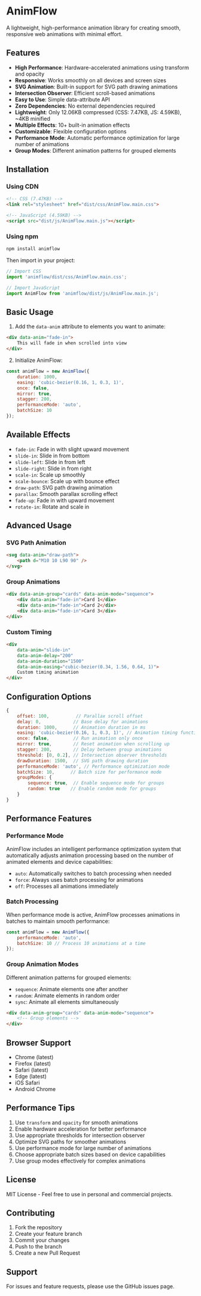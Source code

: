 # AnimFlow

A lightweight, high-performance animation library for creating smooth, responsive web animations with minimal effort.

## Features

- **High Performance**: Hardware-accelerated animations using transform and opacity
- **Responsive**: Works smoothly on all devices and screen sizes
- **SVG Animation**: Built-in support for SVG path drawing animations
- **Intersection Observer**: Efficient scroll-based animations
- **Easy to Use**: Simple data-attribute API
- **Zero Dependencies**: No external dependencies required
- **Lightweight**: Only 12.06KB compressed (CSS: 7.47KB, JS: 4.59KB), ~4KB minified
- **Multiple Effects**: 10+ built-in animation effects
- **Customizable**: Flexible configuration options
- **Performance Mode**: Automatic performance optimization for large number of animations
- **Group Modes**: Different animation patterns for grouped elements

## Installation

### Using CDN

```html
<!-- CSS (7.47KB) -->
<link rel="stylesheet" href="dist/css/AnimFlow.main.css">

<!-- JavaScript (4.59KB) -->
<script src="dist/js/AnimFlow.main.js"></script>
```

### Using npm

```bash
npm install animflow
```

Then import in your project:

```javascript
// Import CSS
import 'animflow/dist/css/AnimFlow.main.css';

// Import JavaScript
import AnimFlow from 'animflow/dist/js/AnimFlow.main.js';
```

## Basic Usage

1. Add the `data-anim` attribute to elements you want to animate:

```html
<div data-anim="fade-in">
    This will fade in when scrolled into view
</div>
```

2. Initialize AnimFlow:

```javascript
const animFlow = new AnimFlow({
    duration: 1000,
    easing: 'cubic-bezier(0.16, 1, 0.3, 1)',
    once: false,
    mirror: true,
    stagger: 200,
    performanceMode: 'auto',
    batchSize: 10
});
```

## Available Effects

- `fade-in`: Fade in with slight upward movement
- `slide-in`: Slide in from bottom
- `slide-left`: Slide in from left
- `slide-right`: Slide in from right
- `scale-in`: Scale up smoothly
- `scale-bounce`: Scale up with bounce effect
- `draw-path`: SVG path drawing animation
- `parallax`: Smooth parallax scrolling effect
- `fade-up`: Fade in with upward movement
- `rotate-in`: Rotate and scale in

## Advanced Usage

### SVG Path Animation

```html
<svg data-anim="draw-path">
    <path d="M10 10 L90 90" />
</svg>
```

### Group Animations

```html
<div data-anim-group="cards" data-anim-mode="sequence">
    <div data-anim="fade-in">Card 1</div>
    <div data-anim="fade-in">Card 2</div>
    <div data-anim="fade-in">Card 3</div>
</div>
```

### Custom Timing

```html
<div 
    data-anim="slide-in"
    data-anim-delay="200"
    data-anim-duration="1500"
    data-anim-easing="cubic-bezier(0.34, 1.56, 0.64, 1)">
    Custom timing animation
</div>
```

## Configuration Options

```javascript
{
    offset: 100,          // Parallax scroll offset
    delay: 0,            // Base delay for animations
    duration: 1000,      // Animation duration in ms
    easing: 'cubic-bezier(0.16, 1, 0.3, 1)', // Animation timing function
    once: false,         // Run animation only once
    mirror: true,        // Reset animation when scrolling up
    stagger: 200,        // Delay between group animations
    threshold: [0, 0.2], // Intersection observer thresholds
    drawDuration: 1500,  // SVG path drawing duration
    performanceMode: 'auto', // Performance optimization mode
    batchSize: 10,      // Batch size for performance mode
    groupModes: {
        sequence: true,  // Enable sequence mode for groups
        random: true    // Enable random mode for groups
    }
}
```

## Performance Features

### Performance Mode

AnimFlow includes an intelligent performance optimization system that automatically adjusts animation processing based on the number of animated elements and device capabilities:

- `auto`: Automatically switches to batch processing when needed
- `force`: Always uses batch processing for animations
- `off`: Processes all animations immediately

### Batch Processing

When performance mode is active, AnimFlow processes animations in batches to maintain smooth performance:

```javascript
const animFlow = new AnimFlow({
    performanceMode: 'auto',
    batchSize: 10 // Process 10 animations at a time
});
```

### Group Animation Modes

Different animation patterns for grouped elements:

- `sequence`: Animate elements one after another
- `random`: Animate elements in random order
- `sync`: Animate all elements simultaneously

```html
<div data-anim-group="cards" data-anim-mode="sequence">
    <!-- Group elements -->
</div>
```

## Browser Support

- Chrome (latest)
- Firefox (latest)
- Safari (latest)
- Edge (latest)
- iOS Safari
- Android Chrome

## Performance Tips

1. Use `transform` and `opacity` for smooth animations
2. Enable hardware acceleration for better performance
3. Use appropriate thresholds for intersection observer
4. Optimize SVG paths for smoother animations
5. Use performance mode for large number of animations
6. Choose appropriate batch sizes based on device capabilities
7. Use group modes effectively for complex animations

## License

MIT License - Feel free to use in personal and commercial projects.

## Contributing

1. Fork the repository
2. Create your feature branch
3. Commit your changes
4. Push to the branch
5. Create a new Pull Request

## Support

For issues and feature requests, please use the GitHub issues page.
